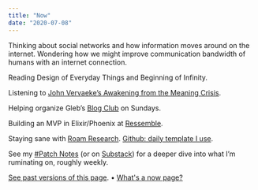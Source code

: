 ```yaml
---
title: "Now"
date: "2020-07-08"
---
```




Thinking about social networks and how information moves around on the internet. Wondering how we might improve communication bandwidth of humans with an internet connection.

Reading Design of Everyday Things and Beginning of Infinity.

Listening to [John Vervaeke’s Awakening from the Meaning Crisis](https://open.spotify.com/show/43gIWKVun3Ez1N8y2nhJNF).

Helping organize Gleb’s [Blog Club](https://posobin.com/blogclub/) on Sundays.

Building an MVP in Elixir/Phoenix at [Ressemble](https://www.ressemble.com/).

Staying sane with [Roam Research](https://roamresearch.com). [Github: daily template I use](https://gist.github.com/jborichevskiy/51508eebc810ae8105be45beac4e16ac).

See my [#Patch Notes](https://jborichevskiy.com/tags/patch-notes) (or on [Substack](https://jborichevskiy.substack.com/)) for a deeper dive into what I’m ruminating on, roughly weekly.

[See past versions of this page](https://github.com/jborichevskiy/up-and-to-the-right/blob/master/content/now.md). • [What's a now page?](https://nownownow.com/about)

